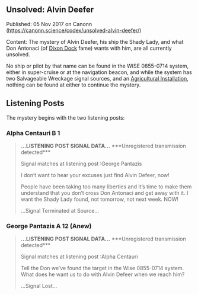 ## Unsolved: Alvin Deefer

Published: 05 Nov 2017 on Canonn (https://canonn.science/codex/unsolved-alvin-deefer/)

Content: The mystery of Alvin Deefer, his ship the Shady Lady, and what Don Antonaci (of [Dixon Dock](https://canonn.science/codex/dixon-dock/) fame) wants with him, are all currently unsolved.

No ship or pilot by that name can be found in the WISE 0855-0714 system, either in super-cruise or at the navigation beacon, and while the system has two Salvageable Wreckage signal sources, and an [Agricultural Installation](https://canonn.science/codex/wise-0855-0714-agricultural-installation/), nothing can be found at either to continue the mystery.

## Listening Posts

The mystery begins with the two listening posts:

### Alpha Centauri B 1

> 
> **…LISTENING POST SIGNAL DATA…**
> \*\*\*Unregistered transmission detected\*\*\*
> 
> Signal matches at listening post :George Pantazis
> 
> I don’t want to hear your excuses just find Alvin Defeer, now!
> 
> People have been taking too many liberties and it’s time to make them understand that you don’t cross Don Antonaci and get away with it. I want the Shady Lady found, not tomorrow, not next week. NOW!
> 
> …Signal Terminated at Source…

### George Pantazis A 12 (Anew)

> 
> **…LISTENING POST SIGNAL DATA…**
> \*\*\*Unregistered transmission detected\*\*\*
> 
> Signal matches at listening post :Alpha Centauri
> 
> Tell the Don we’ve found the target in the Wise 0855-0714 system. What does he want us to do with Alvin Defeer when we reach him?
> 
> …SignaI Lost…